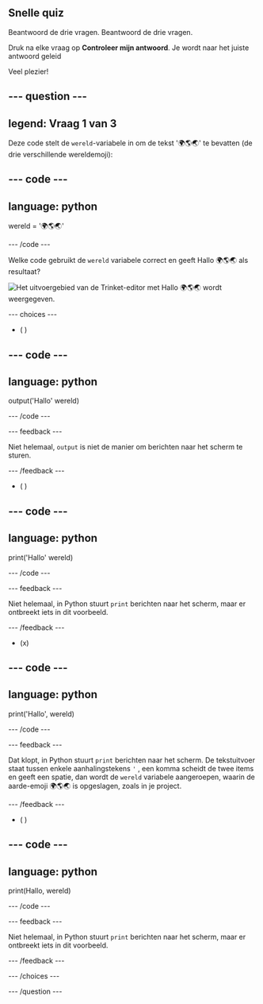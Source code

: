 ## Snelle quiz

Beantwoord de drie vragen. Beantwoord de drie vragen.

Druk na elke vraag op **Controleer mijn antwoord**. Je wordt naar het juiste antwoord geleid

Veel plezier!

--- question ---
---
legend: Vraag 1 van 3
---

Deze code stelt de `wereld`-variabele in om de tekst '🌍🌎🌏' te bevatten (de drie verschillende wereldemoji):

--- code ---
---
language: python
---

wereld = '🌍🌎🌏'

--- /code ---

Welke code gebruikt de `wereld` variabele correct en geeft Hallo 🌍🌎🌏 als resultaat?

![Het uitvoergebied van de Trinket-editor met Hallo 🌍🌎🌏 wordt weergegeven.](images/quiz1.png)

--- choices ---

- ( )

--- code ---
---
language: python
---

output('Hallo' wereld)

--- /code ---

 --- feedback ---

 Niet helemaal, `output` is niet de manier om berichten naar het scherm te sturen.

 --- /feedback ---


- ( )

--- code ---
---
language: python
---

print('Hallo' wereld)

--- /code ---

 --- feedback ---

 Niet helemaal, in Python stuurt `print` berichten naar het scherm, maar er ontbreekt iets in dit voorbeeld.

 --- /feedback ---

- (x)

--- code ---
---
language: python
---

print('Hallo', wereld)

--- /code ---

 --- feedback ---

 Dat klopt, in Python stuurt `print` berichten naar het scherm. De tekstuitvoer staat tussen enkele aanhalingstekens `'` , een komma scheidt de twee items en geeft een spatie, dan wordt de `wereld` variabele aangeroepen, waarin de aarde-emoji 🌍🌎🌏 is opgeslagen, zoals in je project.

 --- /feedback ---

- ( )

--- code ---
---
language: python
---

print(Hallo, wereld)

--- /code ---

 --- feedback ---

  Niet helemaal, in Python stuurt `print` berichten naar het scherm, maar er ontbreekt iets in dit voorbeeld.

 --- /feedback ---

--- /choices ---

--- /question ---

